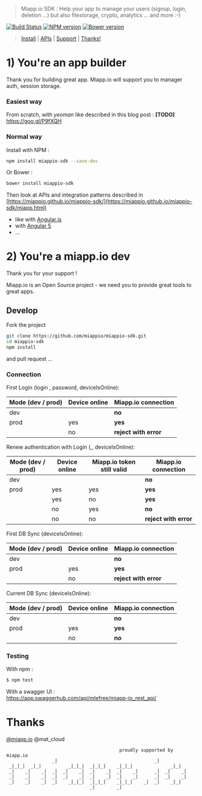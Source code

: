 
> Miapp.io SDK : Help your app to manage your users (signup, login, deletion ...) but also filestorage, crypto, analytics ... and more :-)

[![Build Status](https://travis-ci.org/miappio/miappio-sdk.svg?branch=master)](https://travis-ci.org/miappio/miappio-sdk) [![NPM version](https://badge.fury.io/js/miappio-sdk.svg)](https://www.npmjs.com/package/miappio-sdk) [![Bower version](https://badge.fury.io/bo/miappio-sdk.svg)](https://libraries.io/bower/miappio-sdk)

> [Install](https://github.com/miappio/miappio-sdk#install) | [APIs](https://miappio.github.io/miappio-sdk/miapp.html) | [Support](https://github.com/miappio/miappio-sdk#develop) | [Thanks!](https://github.com/miappio/miappio-sdk#thanks)


# 1) You're an app builder
Thank you for building great app. 
Miapp.io will support you to manager auth, session storage.

### Easiest way

From scratch, with *yeoman* like described in this blog post : **[TODO]** https://goo.gl/P9fXQH 

### Normal way

Install with NPM :
```bash
npm install miappio-sdk --save-dev
```
Or Bower :
```bash
bower install miappio-sdk
```

Then look at APIs and integration patterns described in [https://miappio.github.io/miappio-sdk/](https://miappio.github.io/miappio-sdk/miapp.html)
- like with [Angular.js](https://miappio.github.io/miappio-sdk/miapp.angularService.html)
- with [Angular 5](https://miappio.github.io/miappio-sdk/miapp.angularService.html)
- ...

# 2) You're a miapp.io dev
Thank you for your support !

Miapp.io is an Open Source project - we need you to provide great tools to great apps.

## Develop

Fork the project
```bash
git clone https://github.com/miappio/miappio-sdk.git
cd miappio-sdk
npm install
```
and pull request ...

### Connection


First Login (login , password, deviceIsOnline):

| Mode (dev / prod) | Device online | Miapp.io connection 	|
| --- | --- | --- |
| dev				|  				| **no** 				|
| prod				| yes			| **yes** 				|
| 					| no			| **reject with error**	| 

Renew authentication with Login (,, deviceIsOnline):

| Mode (dev / prod) | Device online | Miapp.io token still valid 	| Miapp.io connection 	|
| --- | --- | --- | --- |
| dev				|  				|  								| **no** 				|
| prod				| yes			| yes							| **yes** 				|
| 					| yes			| no							| **yes** 				| 
| 					| no			| yes							| **no**				|
| 					| no			| no							| **reject with error**	|


First DB Sync (deviceIsOnline):

| Mode (dev / prod) | Device online | Miapp.io connection 	|
| --- | --- | --- |
| dev				|  				| **no** 				|
| prod				| yes			| **yes** 				|
| 					| no			| **reject with error**	| 

Current DB Sync (deviceIsOnline):

| Mode (dev / prod) | Device online | Miapp.io connection 	|
| --- | --- | --- |
| dev				|  				| **no** 				|
| prod				| yes			| **yes** 				|
| 					| no			| **no**				| 

### Testing

With npm :
```bash
$ npm test
```

With a swagger UI :  
https://app.swaggerhub.com/api/mlefree/miapp-io_rest_api/


# Thanks

[@miapp.io](https://miapp.io) @mat_cloud 

                                              proudly supported by miapp.io
                     _|                                    _|            
     _|_|_|  _|_|          _|_|_|  _|_|_|    _|_|_|              _|_|    
     _|    _|    _|  _|  _|    _|  _|    _|  _|    _|      _|  _|    _|  
     _|    _|    _|  _|  _|    _|  _|    _|  _|    _|      _|  _|    _|  
     _|    _|    _|  _|    _|_|_|  _|_|_|    _|_|_|    _|  _|    _|_|    
                                   _|        _|                          
 
 
